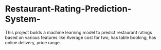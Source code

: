 # Restaurant-Rating-Prediction-System-
This project builds a machine learning model to predict restaurant ratings based on various features like Average cost for two, has table booking, has online delivery, price range.
